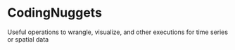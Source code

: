 # CodingNuggets
Useful operations to wrangle, visualize, and other executions for time series or spatial data
